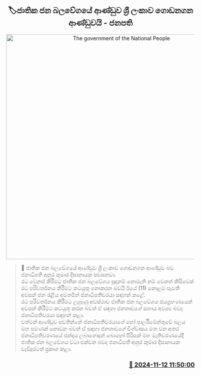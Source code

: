 <p align='center'><b><h2 align='center' title='The government of the National People's Force is the government that will build Sri Lanka - President'>🏷ජාතික ජන බලවේගයේ ආණ්ඩුව ශ්‍රී ලංකාව ගොඩනගන ආණ්ඩුවයි - ජනපති</h2></b></p>
<p align='center'><img src='https://helakuru.sgp1.cdn.digitaloceanspaces.com/esana/images/lib/anura-president-colombo.jpg' width='600' alt='The government of the National People's Force is the government that will build Sri Lanka - President'></p>

>📝 ජාතික ජන බලවේගයේ ආණ්ඩුව ශ්‍රී ලංකාව ගොඩනගන ආණ්ඩුව බව ජනාධිපති අනුර කුමාර දිසානායක පවසනවා.<br>රට වෙනස් කිරීමට ජාතික ජන බලවේගය සූදානම් නොමැති නම් වෙනත් කිසිවෙක් රට පරිවර්තන​ය කිරීමට කටයුතු නොකරන බවයි ඊයේ (11) කොළඹ පැවති අවසන් ජන රැළිය අමතමින් ජනාධිපතිවරයා සඳහන් කළේ.<br>රට පරිවර්තන​ය කිරීමට ලැබුණු අවස්ථාව ජාතික ජන බලවේගය ජයග්‍රහණයෙන් අවසන් කිරීමට කටයුතු කරන බවත් ඒ සඳහා ජනතාවගේ සහාය අවශ්‍ය බවද ජනාධිපතිවරයා සඳහන් කළා.<br>වත්මන් ආණ්ඩුව පවතින්නේ ජනාධිපතිවරයාගේ හෝ පාර්ලිමේන්තුවේ බලය මත පමණක් නොවන බවත් ඒ සඳහා ජනතාවගේ විශ්වාසය මත වන අතර ජනාධිපතිවරණයේ ඡන්දය ලබානොදුන් බො​හෝ පිරිසක් මහ මැතිවරණයේදී ජාතික ජන බලවේගය වටා එක්වන බවද ජනාධිපති අනුර කුමාර දිසානායක වැඩිදුරටත් ප්‍රකාශ කළා. <br>

<h3 align='right'><a href='https://www.helakuru.lk/esana/p/104952/'>📅 2024-11-12 11:50:00</a></h3>
